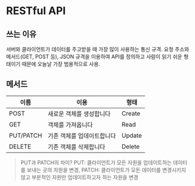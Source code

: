 # RESTful API

## 쓰는 이유
서버와 클라이언트가 데이터를 주고받을 때 가장 많이 사용하는 통신 규격.
요청 주소와 메서드(GET, POST 등), JSON 규격을 이용하여 API를 정의하고 사람이 읽기 쉬운 형태이기 때문에 오늘날 가장 범용적으로 사용.

## 메서드
|이름|이용|형태|
|--|--|--|
|POST|새로운 객체를 생성합니다|Create|
|GET|객체를 가져옵니다|Read|
|PUT/PATCH|기존 객체를 업데이트합니다|Update|
|DELETE|기존 객체를 삭제합니다|Delete|

> PUT과 PATCH의 차이? PUT: 클라이언트가 모든 자원을 업데이트하는 데이터를 보내는 곳의 자원을 변경, PATCH: 클라이언트가 모든 데이터를 변경시키지 않고 부분적인 자원만 업데이트하고자 하는 자원을 변경